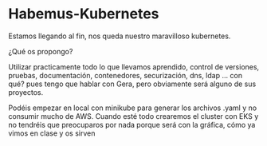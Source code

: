 # Habemus-Kubernetes
Estamos llegando al fin, nos queda nuestro maravilloso kubernetes.

¿Qué os propongo?

Utilizar practicamente todo lo que llevamos aprendido, control de versiones, pruebas, documentación, contenedores, securización, dns, ldap ... con qué? pues tengo que hablar con Gera, pero obviamente será alguno de sus proyectos.

Podéis empezar en local con minikube para generar los archivos .yaml y no consumir mucho de AWS. Cuando esté todo crearemos el cluster con EKS y no tendréis que preocuparos por nada porque será con la gráfica, cómo ya vimos en clase y os sirven 
